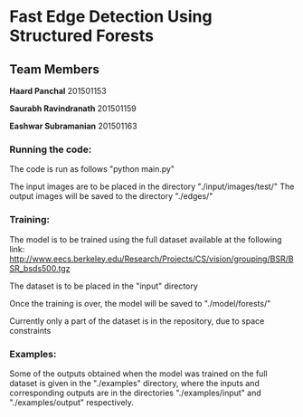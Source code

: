 # Fast Edge Detection Using Structured Forests

## Team Members

__Haard Panchal__ 201501153 

__Saurabh Ravindranath__ 201501159

__Eashwar Subramanian__ 201501163

### Running the code:
 The code is run as follows "python main.py"
 
 The input images are to be placed in the directory "./input/images/test/"
 The output images will be saved to the directory "./edges/"
 
### Training:
The model is to be trained using the full dataset available at the following link:
<http://www.eecs.berkeley.edu/Research/Projects/CS/vision/grouping/BSR/BSR_bsds500.tgz>

The dataset is to be placed in the "input" directory

Once the training is over, the model will be saved to "./model/forests/"

Currently only a part of the dataset is in the repository, due to space constraints

### Examples:

Some of the outputs obtained when the model was trained on the full dataset is given in the "./examples" directory, where the inputs and corresponding outputs are in the directories "./examples/input" and "./examples/output" respectively.